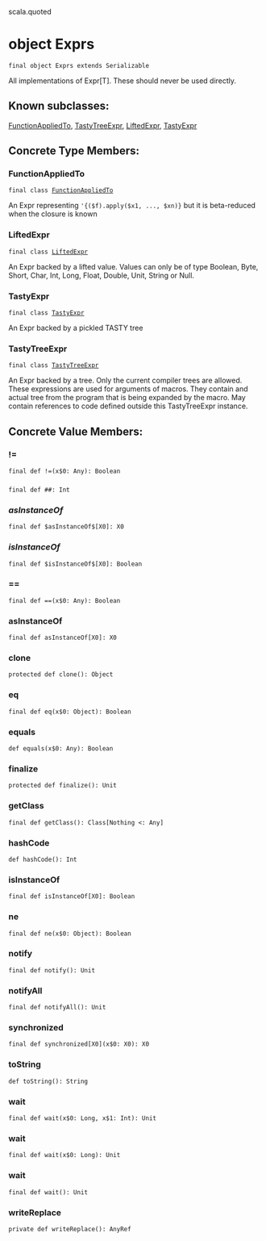scala.quoted
# object Exprs

<pre><code class="language-scala" >final object Exprs extends Serializable</pre></code>
All implementations of Expr[T].
These should never be used directly.

## Known subclasses:
<a href="./Exprs$/FunctionAppliedTo.md">FunctionAppliedTo</a>, <a href="./Exprs$/TastyTreeExpr.md">TastyTreeExpr</a>, <a href="./Exprs$/LiftedExpr.md">LiftedExpr</a>, <a href="./Exprs$/TastyExpr.md">TastyExpr</a>
## Concrete Type Members:
### FunctionAppliedTo
<pre><code class="language-scala" >final class <a href="./Exprs$/FunctionAppliedTo.md">FunctionAppliedTo</a></pre></code>
An Expr representing `'{($f).apply($x1, ..., $xn)}` but it is beta-reduced when the closure is known

### LiftedExpr
<pre><code class="language-scala" >final class <a href="./Exprs$/LiftedExpr.md">LiftedExpr</a></pre></code>
An Expr backed by a lifted value.
Values can only be of type Boolean, Byte, Short, Char, Int, Long, Float, Double, Unit, String or Null.

### TastyExpr
<pre><code class="language-scala" >final class <a href="./Exprs$/TastyExpr.md">TastyExpr</a></pre></code>
An Expr backed by a pickled TASTY tree

### TastyTreeExpr
<pre><code class="language-scala" >final class <a href="./Exprs$/TastyTreeExpr.md">TastyTreeExpr</a></pre></code>
An Expr backed by a tree. Only the current compiler trees are allowed.
These expressions are used for arguments of macros. They contain and actual tree
from the program that is being expanded by the macro.
May contain references to code defined outside this TastyTreeExpr instance.

## Concrete Value Members:
### !=
<pre><code class="language-scala" >final def !=(x$0: Any): Boolean</pre></code>

### ##
<pre><code class="language-scala" >final def ##: Int</pre></code>

### $asInstanceOf$
<pre><code class="language-scala" >final def $asInstanceOf$[X0]: X0</pre></code>

### $isInstanceOf$
<pre><code class="language-scala" >final def $isInstanceOf$[X0]: Boolean</pre></code>

### ==
<pre><code class="language-scala" >final def ==(x$0: Any): Boolean</pre></code>

### asInstanceOf
<pre><code class="language-scala" >final def asInstanceOf[X0]: X0</pre></code>

### clone
<pre><code class="language-scala" >protected def clone(): Object</pre></code>

### eq
<pre><code class="language-scala" >final def eq(x$0: Object): Boolean</pre></code>

### equals
<pre><code class="language-scala" >def equals(x$0: Any): Boolean</pre></code>

### finalize
<pre><code class="language-scala" >protected def finalize(): Unit</pre></code>

### getClass
<pre><code class="language-scala" >final def getClass(): Class[Nothing <: Any]</pre></code>

### hashCode
<pre><code class="language-scala" >def hashCode(): Int</pre></code>

### isInstanceOf
<pre><code class="language-scala" >final def isInstanceOf[X0]: Boolean</pre></code>

### ne
<pre><code class="language-scala" >final def ne(x$0: Object): Boolean</pre></code>

### notify
<pre><code class="language-scala" >final def notify(): Unit</pre></code>

### notifyAll
<pre><code class="language-scala" >final def notifyAll(): Unit</pre></code>

### synchronized
<pre><code class="language-scala" >final def synchronized[X0](x$0: X0): X0</pre></code>

### toString
<pre><code class="language-scala" >def toString(): String</pre></code>

### wait
<pre><code class="language-scala" >final def wait(x$0: Long, x$1: Int): Unit</pre></code>

### wait
<pre><code class="language-scala" >final def wait(x$0: Long): Unit</pre></code>

### wait
<pre><code class="language-scala" >final def wait(): Unit</pre></code>

### writeReplace
<pre><code class="language-scala" >private def writeReplace(): AnyRef</pre></code>

